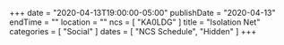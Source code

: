 +++
date = "2020-04-13T19:00:00-05:00"
publishDate = "2020-04-13"
endTime = ""
location = ""
ncs = [ "KA0LDG" ]
title = "Isolation Net"
categories = [ "Social" ]
dates = [ "NCS Schedule", "Hidden" ]
+++
